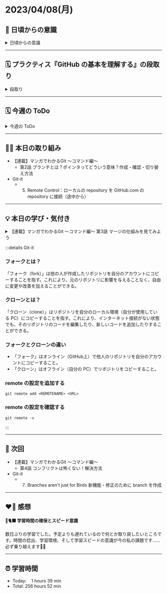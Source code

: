 # 2023/04/08(月)
## 🕺 日頃からの意識
<details><summary>日頃からの意識</summary>
  
- 成長スピードを早めよう。
- 自分の考えや気持ちを簡潔に言語化したり、相手にわかりやすく伝える話し方ができるようになろう。
- 心と身体の状態を把握しながら行動しよう。
- 腕立て・スクワット・腹筋・ストレッチを継続しよう。
- 説明文をよく読もう。ここでの「読む」は内容を認識・把握すること。
- 体調の回復に努めて、行動の範囲を元に戻そう。
- Git & GitHub とお友達になろう。
- 5月の RubyKaigi までにプラクティスを Ruby まで進めよう。
</details>

---


## 🗓️ プラクティス『GitHub の基本を理解する』の段取り
<details><summary>段取り</summary></summary>
  
- [x] 各参考ページを確認
  - [x] [こちらの日報](https://bootcamp.fjord.jp/reports/24447#comment_48036)
  - [x] [こちらの issue](https://github.com/jlord/patchwork/issues/27932)
  - [x] [GitHubを使ってみよう！導入と簡単な流れ、よく使うコマンドなど](https://wp.yat-net.com/?p=3874)
  - [x] [git pull と git pull –rebase の違いって？図を交えて説明します！](https://kray.jp/blog/git-pull-rebase/)
  - [x] [初心者でも分かる！git rebaseの使い方を解説します](https://liginc.co.jp/web/tool/79390)
  - [x] [「今度こそ理解する Git reset」 （LT会での masuyama13さんの発表 ）](https://speakerdeck.com/masuyama13/git-reset-200822)
  - [x] [tigを入れておくと便利。](https://qiita.com/suino/items/b0dae7e00bd7165f79ea)
  - [x] [gitignore_globalでgit管理するファイルをグローバルで設定する](https://qiita.com/miyarappo/items/66d6212d312a68fa3b99)
  - [x] [GitHub、これから作成するリポジトリのデフォルトブランチ名が「main」に。「master」から「main」へ変更 － Publickey](https://www.publickey1.jp/blog/20/githubmainmastermain.html)
  - [x] [自分がGitHubへプッシュしたのにコミットのアイコンが自分じゃない - Just do IT](https://k-koh.hatenablog.com/entry/2020/02/01/160119)
- [x] Git-it に取り組む
- [ ] 提出物の作成
- [ ] 提出物の提出
</details>

---


## 🗓️ 今週の ToDo
<details><summary>今週の ToDo</summary>
  
- [x] Git-it に取り組む
  - [x] ~~1. Get Git Git をインストールして設定をする~~
  - [x] ~~2. Repository ローカルの repository を作成~~
  - [x] ~~3. Commit to it ステータスを確認して、コンテンツを追加してcommitをする~~
  - [x] ~~4. GitHubbin GitHub のアカウントを作成~~
  - [x] ~~5. Remote Control ローカルの repository を GitHub.com の repository に接続~~
  - [x] 6. Forks and Clones オープンソースの repository を fork して clone する
  - [ ] 7. Branches aren't just for Birds 新機能・修正のために branch を作成
  - [ ] 8. It's a Small World Collaborator を追加して作業を同期する
  - [ ] 9. Pull, Never Out of Date 修正を GitHub.com と同期するために push と pull を行う
  - [ ] 10. Requesting You Pull Please Pull request を作成
  - [ ] 11. Merge Tada Branch を merge して delete(削除)する
- [x] ~~ターミナルからリモートリポジトリを push できるようにする~~
- [x] 「マンガでわかるGit」
   - [x] ~~第1話 リポジトリを作ってコミットしてみよう~~
   - [x] ~~第2話 ブランチとは？ポインタってどういう意味？作成・確認・切り替え方法~~
   - [x] 第3話 マージの仕組みを見てみよう
   - [ ] 第4話 コンフリクトは怖くない！解決方法
   - [ ] 第5話 プッシュ済みのコミットを取り消したい！リバートの使い方
   - [ ] 第6話 git reset 3種類をどこよりもわかりやすい図解で解説！
   - [ ] 第7話 間違えて reset しちゃった？git reflogで元どおり
   - [ ] 第8話 switchとrestoreを使ってみよう
   - [ ] 第9話 git diff で差分を確認！
   - [ ] 第10話 git cherry-pick でいいとこ取り！
   - [ ] 第11話 git stash でコミットしたくないファイルを一時退避！
   - [ ] 第12話 git grepと普通のgrepってどう違うの？
   - [ ] 第13話 どのコミットでバグが入ったかgit blameで調べてみよう
   - [ ] 第14話 リモートリポジトリを追加・削除しよう
   - [ ] 第15話 エイリアスを設定してコマンドを短縮しよう
   - [ ] 第16話　Gitユーザー名とメールアドレスをリポジトリごとに変更したい
   - [ ] 第17話 ローカルリポジトリに残ってしまうリモート追跡ブランチを一気に削除する prune オプション
   - [ ] 第18話 便利なgit tagの使い方！コミットにタグをつけて管理しやすくしよう
   - [ ] 第19話　detached HEAD 状態って何？ブランチがない状態を解決する方法
</details>

---


## ✍🏻 本日の取り組み
- 【連載】マンガでわかるGit ～コマンド編～
   - 第2話 ブランチとは？ポインタってどういう意味？作成・確認・切り替え方法
- Git-it
  - 5. Remote Control：ローカルの repository を GitHub.com の repository に接続（途中から）
---


## 💡 本日の学び・気付き
<details><summary>【連載】マンガでわかるGit ～コマンド編～ 第3話 マージの仕組みを見てみよう</summary>
  
### merge するタイミング
merge するタイミング、主なケースを以下の2つ
1.目的としていた作業が終わり、変更を反映したいとき
2.masterブランチ上の新しいコミットを取り込みたいとき

### merge のコマンド
```
git merge [統合したいブランチ名]
```

### マージのコミットオブジェクトを知る
```
git cat-file -p [マージコミットのID]
```
- 通常は1つのコミットにつき parent（親）は1つだが、マージコミットの場合、parent が2つある。それは2つのコミットから1つのコミットを生成しているから。

</details>

:::details Git-it
### フォークとは？
「フォーク（fork）」は他の人が作成したリポジトリを自分のアカウントにコピーすることを指す。これにより、元のリポジトリに影響を与えることなく、自由に変更や改善を加えることができる。

### クローンとは？
「クローン（clone）」はリポジトリを自分のローカル環境（自分が使用している PC）にコピーすることを指す。これにより、インターネット接続がない状態でも、そのリポジトリのコードを編集したり、新しいコードを追加したりすることができる。

### フォークとクローンの違い
- 「フォーク」はオンライン（GitHub上）で他人のリポジトリを自分のアカウントにコピーすること。
- 「クローン」はオフライン（自分の PC）でリポジトリをコピーすること。

### remote の設定を追加する
`git remote add <REMOTENAME> <URL>`

### remote の設定を確認する
`git remote -v`

:::

---


## 📍 次回
- 【連載】マンガでわかるGit ～コマンド編～
   - 第4話 コンフリクトは怖くない！解決方法
- Git-it
   - 7. Branches aren't just for Birds 新機能・修正のために branch を作成

---


## ❤️‍🔥 感想
#### 🐙🐈‍⬛ 学習時間の確保とスピード意識
数日ぶりの学習でした。予定よりも遅れているので何とか取り戻したいところです。時間の捻出、学習環境、そして学習スピードの意識が今の私の課題です......必ず乗り越えます🏋🏻

---

## ⏰ 学習時間
- Today:&nbsp;&nbsp;&nbsp; 1 hours 39 min
- Total: 256 hours 52 min
